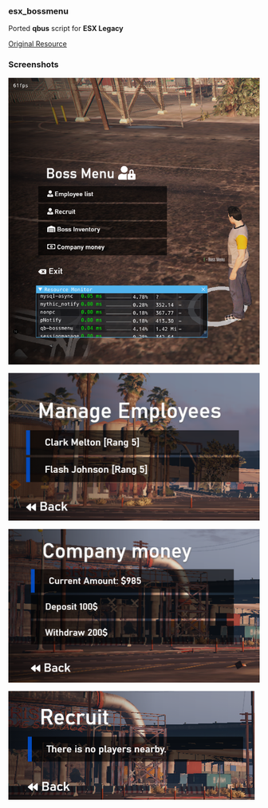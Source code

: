 ### esx_bossmenu

Ported **qbus** script for **ESX Legacy**

[Original Resource](https://github.com/SteffMet/qb-bossmenu 'Original Resource')

### Screenshots

[![](https://raw.githubusercontent.com/CsokiHUN/esx_bossmenu/master/screenshots/Screenshot_1.png)](https://raw.githubusercontent.com/CsokiHUN/esx_bossmenu/master/screenshots/Screenshot_1.png)

[![](https://raw.githubusercontent.com/CsokiHUN/esx_bossmenu/master/screenshots/Screenshot_2.png)](https://raw.githubusercontent.com/CsokiHUN/esx_bossmenu/master/screenshots/Screenshot_2.png)

[![](https://raw.githubusercontent.com/CsokiHUN/esx_bossmenu/master/screenshots/Screenshot_3.png)](https://raw.githubusercontent.com/CsokiHUN/esx_bossmenu/master/screenshots/Screenshot_3.png)

[![](https://raw.githubusercontent.com/CsokiHUN/esx_bossmenu/master/screenshots/Screenshot_4.png)](https://raw.githubusercontent.com/CsokiHUN/esx_bossmenu/master/screenshots/Screenshot_4.png)
